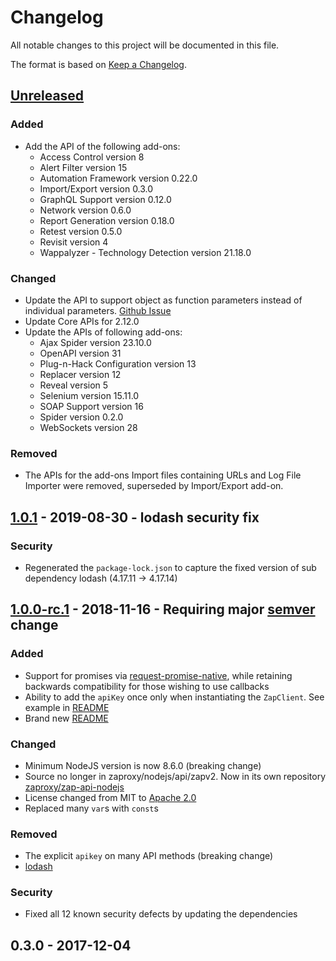 # Changelog
All notable changes to this project will be documented in this file.

The format is based on [Keep a Changelog](http://keepachangelog.com/en/1.0.0/).

## [Unreleased]
### Added
* Add the API of the following add-ons:
    * Access Control version 8
    * Alert Filter version 15
    * Automation Framework version 0.22.0
    * Import/Export version 0.3.0
    * GraphQL Support version 0.12.0
    * Network version 0.6.0
    * Report Generation version 0.18.0
    * Retest version 0.5.0
    * Revisit version 4
    * Wappalyzer - Technology Detection version 21.18.0

### Changed
* Update the API to support object as function parameters instead of individual parameters. [Github Issue](https://github.com/zaproxy/zaproxy/issues/7608)
* Update Core APIs for 2.12.0
* Update the APIs of following add-ons:
    * Ajax Spider version 23.10.0
    * OpenAPI version 31
    * Plug-n-Hack Configuration version 13
    * Replacer version 12
    * Reveal version 5
    * Selenium version 15.11.0
    * SOAP Support version 16
    * Spider version 0.2.0
    * WebSockets version 28

### Removed
* The APIs for the add-ons Import files containing URLs and Log File Importer were removed, superseded by Import/Export add-on.
## [1.0.1] - 2019-08-30 - lodash security fix

### Security

* Regenerated the `package-lock.json` to capture the fixed version of sub dependency lodash (4.17.11 -> 4.17.14)

## [1.0.0-rc.1] - 2018-11-16 - Requiring major [semver](https://semver.org/) change

### Added

* Support for promises via [request-promise-native](https://github.com/request/request-promise-native), while retaining backwards compatibility for those wishing to use callbacks
* Ability to add the `apiKey` once only when instantiating the `ZapClient`. See example in [README](README.md#instantiate-the-node-api)
* Brand new [README](README.md)

### Changed

* Minimum NodeJS version is now 8.6.0 (breaking change)
* Source no longer in zaproxy/nodejs/api/zapv2. Now in its own repository [zaproxy/zap-api-nodejs](https://github.com/zaproxy/zap-api-nodejs)
* License changed from MIT to [Apache 2.0](https://github.com/zaproxy/zap-api-nodejs/blob/master/LICENSE)
* Replaced many `var`s with `const`s

### Removed

* The explicit `apikey` on many API methods (breaking change)
* [lodash](https://www.npmjs.com/package/lodash)

### Security

* Fixed all 12 known security defects by updating the dependencies

## 0.3.0 - 2017-12-04


[Unreleased]: https://github.com/zaproxy/zap-api-nodejs/compare/v1.0.1...HEAD
[1.0.1]: https://github.com/zaproxy/zap-api-nodejs/compare/v1.0.0-rc.1...v1.0.1
[1.0.0-rc.1]: https://github.com/zaproxy/zap-api-nodejs/compare/ccad7bac914e3572dba4e9d09fc2114bb5208d8d...v1.0.0-rc.1
